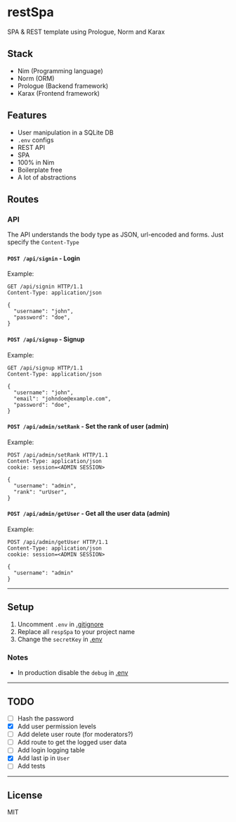 # restSpa

SPA & REST template using Prologue, Norm and Karax

## Stack

- Nim (Programming language)
- Norm (ORM)
- Prologue (Backend framework)
- Karax (Frontend framework)

## Features

- User manipulation in a SQLite DB
- `.env` configs
- REST API
- SPA
- 100% in Nim
- Boilerplate free
- A lot of abstractions

## Routes

### API

The API understands the body type as JSON, url-encoded and forms. Just specify
the `Content-Type`

#### `POST /api/signin` - Login
Example:
```
GET /api/signin HTTP/1.1
Content-Type: application/json

{
  "username": "john",
  "password": "doe",
}
```

#### `POST /api/signup` - Signup
Example:
```
GET /api/signup HTTP/1.1
Content-Type: application/json

{
  "username": "john",
  "email": "johndoe@example.com",
  "password": "doe",
}
```

#### `POST /api/admin/setRank` - Set the rank of user (**admin**)
Example:
```
POST /api/admin/setRank HTTP/1.1
Content-Type: application/json
cookie: session=<ADMIN SESSION>

{
  "username": "admin",
  "rank": "urUser",
}
```

#### `POST /api/admin/getUser` - Get all the user data (**admin**)
Example:
```
POST /api/admin/getUser HTTP/1.1
Content-Type: application/json
cookie: session=<ADMIN SESSION>

{
  "username": "admin"
}
```

---

## Setup

1. Uncomment `.env` in [.gitignore](.gitignore)
2. Replace all `respSpa` to your project name
3. Change the `secretKey` in [.env](.env)

### Notes

- In production disable the `debug` in [.env](.env)

---

## TODO

- [ ] Hash the password
- [x] Add user permission levels
- [ ] Add delete user route (for moderators?)
- [ ] Add route to get the logged user data
- [ ] Add login logging table
- [x] Add last ip in `User`
- [ ] Add tests

---

## License

MIT
